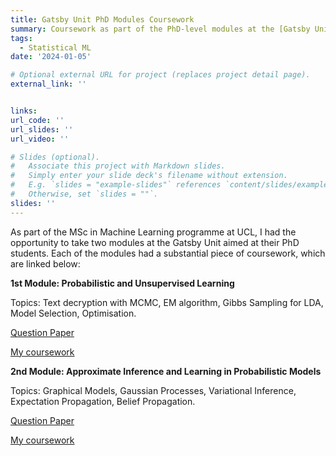```yaml
---
title: Gatsby Unit PhD Modules Coursework
summary: Coursework as part of the PhD-level modules at the [Gatsby Unit](https://www.ucl.ac.uk/gatsby).
tags:
  - Statistical ML
date: '2024-01-05'

# Optional external URL for project (replaces project detail page).
external_link: ''


links:
url_code: ''
url_slides: ''
url_video: ''

# Slides (optional).
#   Associate this project with Markdown slides.
#   Simply enter your slide deck's filename without extension.
#   E.g. `slides = "example-slides"` references `content/slides/example-slides.md`.
#   Otherwise, set `slides = ""`.
slides: ''
---
```


As part of the MSc in Machine Learning programme at UCL, I had the opportunity to take two modules at the Gatsby Unit aimed at their PhD students. Each of the modules had a substantial piece of coursework, which are linked below:

**1st Module: Probabilistic and Unsupervised Learning**

Topics: Text decryption with MCMC, EM algorithm, Gibbs Sampling for LDA, Model Selection, Optimisation.

[Question Paper](https://drive.google.com/file/d/1dgVLjtE_3-_wsRo0h3i4_2yMZuMWkCmD/view?usp=sharing)

[My coursework](https://drive.google.com/file/d/1bIlHcsZ58J_u_cgImLloUsHEABlFfeJs/view?usp=sharing)


**2nd Module: Approximate Inference and Learning in Probabilistic Models**

Topics: Graphical Models, Gaussian Processes, Variational Inference, Expectation Propagation, Belief Propagation.

[Question Paper](https://drive.google.com/file/d/1Vn6mFOAoh3lQry3aSKEym3OgKawDi6E4/view?usp=sharing)

[My coursework](https://drive.google.com/file/d/1jpn9-KD50_1k0qbbm5GDUrZVaSL3pMuO/view?usp=sharing)
